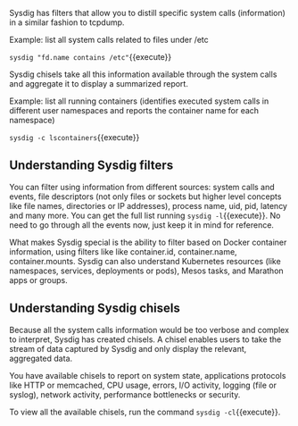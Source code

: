 Sysdig has filters that allow you to distill specific system calls (information) in a similar fashion to tcpdump.

Example: list all system calls related to files under /etc

`sysdig "fd.name contains /etc"`{{execute}}

Sysdig chisels take all this information available through the system calls and aggregate it to display a summarized report.

Example: list all running containers (identifies executed system calls in different user namespaces and reports the container name for each namespace)

`sysdig -c lscontainers`{{execute}}

## Understanding Sysdig filters

You can filter using information from different sources: system calls and events, file descriptors (not only files or sockets but higher level concepts like file names, directories or IP addresses), process name, uid, pid, latency and many more. You can get the full list running `sysdig -l`{{execute}}. No need to go through all the events now, just keep it in mind for reference.

What makes Sysdig special is the ability to filter based on Docker container information, using filters like like container.id, container.name, container.mounts. Sysdig can also understand Kubernetes resources (like namespaces, services, deployments or pods), Mesos tasks, and Marathon apps or groups.

## Understanding Sysdig chisels

Because all the system calls information would be too verbose and complex to interpret, Sysdig has created chisels. A chisel enables users to take the stream of data captured by Sysdig and only display the relevant, aggregated data.

You have available chisels to report on system state, applications protocols like HTTP or memcached, CPU usage, errors, I/O activity, logging (file or syslog), network activity, performance bottlenecks or security.

To view all the available chisels, run the command `sysdig -cl`{{execute}}.

